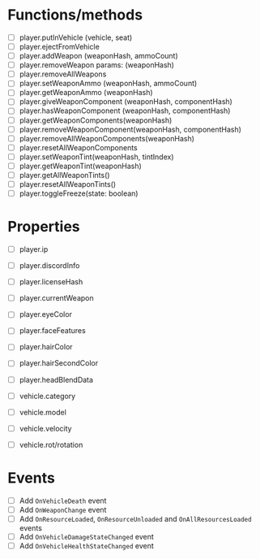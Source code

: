 # Functions/methods
- [ ] player.putInVehicle (vehicle, seat)
- [ ] player.ejectFromVehicle
- [ ] player.addWeapon (weaponHash, ammoCount)
- [ ] player.removeWeapon params: (weaponHash)
- [ ] player.removeAllWeapons
- [ ] player.setWeaponAmmo (weaponHash, ammoCount)
- [ ] player.getWeaponAmmo (weaponHash)
- [ ] player.giveWeaponComponent (weaponHash, componentHash)
- [ ] player.hasWeaponComponent (weaponHash, componentHash)
- [ ] player.getWeaponComponents(weaponHash)
- [ ] player.removeWeaponComponent(weaponHash, componentHash)
- [ ] player.removeAllWeaponComponents(weaponHash)
- [ ] player.resetAllWeaponComponents
- [ ] player.setWeaponTint(weaponHash, tintIndex)
- [ ] player.getWeaponTint(weaponHash)
- [ ] player.getAllWeaponTints()
- [ ] player.resetAllWeaponTints()
- [ ] player.toggleFreeze(state: boolean)

# Properties
- [ ] player.ip
- [ ] player.discordInfo
- [ ] player.licenseHash
- [ ] player.currentWeapon
- [ ] player.eyeColor
- [ ] player.faceFeatures
- [ ] player.hairColor
- [ ] player.hairSecondColor
- [ ] player.headBlendData

- [ ] vehicle.category
- [ ] vehicle.model
- [ ] vehicle.velocity
- [ ] vehicle.rot/rotation

# Events
- [ ] Add `OnVehicleDeath` event
- [ ] Add `OnWeaponChange` event
- [ ] Add `OnResourceLoaded`, `OnResourceUnloaded` and `OnAllResourcesLoaded` events
- [ ] Add `OnVehicleDamageStateChanged` event
- [ ] Add `OnVehicleHealthStateChanged` event
